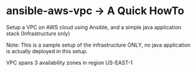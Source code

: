 # ansible-aws-vpc -> A Quick HowTo

Setup a VPC on AWS cloud using Ansible, and a simple java application stack (Infrastructure only)

Note: This is a sample setup of the infrastructure ONLY, no java application  is actually deployed in this setup.

VPC spans 3 availability zones in region US-EAST-1
